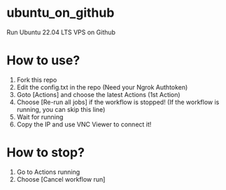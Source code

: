 # ubuntu_on_github
Run Ubuntu 22.04 LTS VPS on Github

# How to use?
1. Fork this repo
2. Edit the config.txt in the repo (Need your Ngrok Authtoken)
3. Goto [Actions] and choose the latest Actions (1st Action)
4. Choose [Re-run all jobs] if the workflow is stopped! (If the workflow is running, you can skip this line)
5. Wait for running
6. Copy the IP and use VNC Viewer to connect it!

# How to stop?
1. Go to Actions running
2. Choose [Cancel workflow run]
